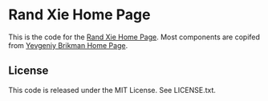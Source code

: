 # Rand Xie Home Page

This is the code for the [Rand Xie Home Page](randxie.github.io). Most components are copifed from [Yevgeniy Brikman Home Page](https://www.ybrikman.com).

## License

This code is released under the MIT License. See LICENSE.txt.